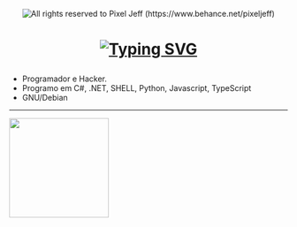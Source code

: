 <p align="center">
  <img alt="All rights reserved to Pixel Jeff (https://www.behance.net/pixeljeff)" src="https://mir-s3-cdn-cf.behance.net/project_modules/max_632/38094b95235473.5e92ecc4409a8.gif" />
<br>
<h1 align="center">
    
  [![Typing SVG](https://readme-typing-svg.demolab.com?font=Press+Start+2P&duration=2200&pause=850&color=fffefe&width=198&lines=Hello+Guys)](https://git.io/typing-svg)
  
</h1>
  
  - Programador e Hacker.<br> 
  - Programo em C#, .NET, SHELL, Python, Javascript, TypeScript<br>
  - GNU/Debian<br>

<hr>

<img loading="lazy" height="180em" src="https://github-readme-stats.vercel.app/api/top-langs/?username=GabrielLimaG3&layout=compact&langs_count=7&bg_color=0D1117&title_color=fffefe"/>

</h1>
